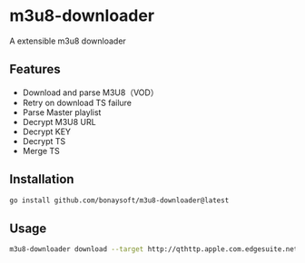# m3u8-downloader

A extensible m3u8 downloader

## Features

- Download and parse M3U8（VOD）
- Retry on download TS failure
- Parse Master playlist
- Decrypt M3U8 URL
- Decrypt KEY
- Decrypt TS
- Merge TS

## Installation

```bash
go install github.com/bonaysoft/m3u8-downloader@latest
```

## Usage

```bash
m3u8-downloader download --target http://qthttp.apple.com.edgesuite.net/1010qwoeiuryfg/sl.m3u8
```